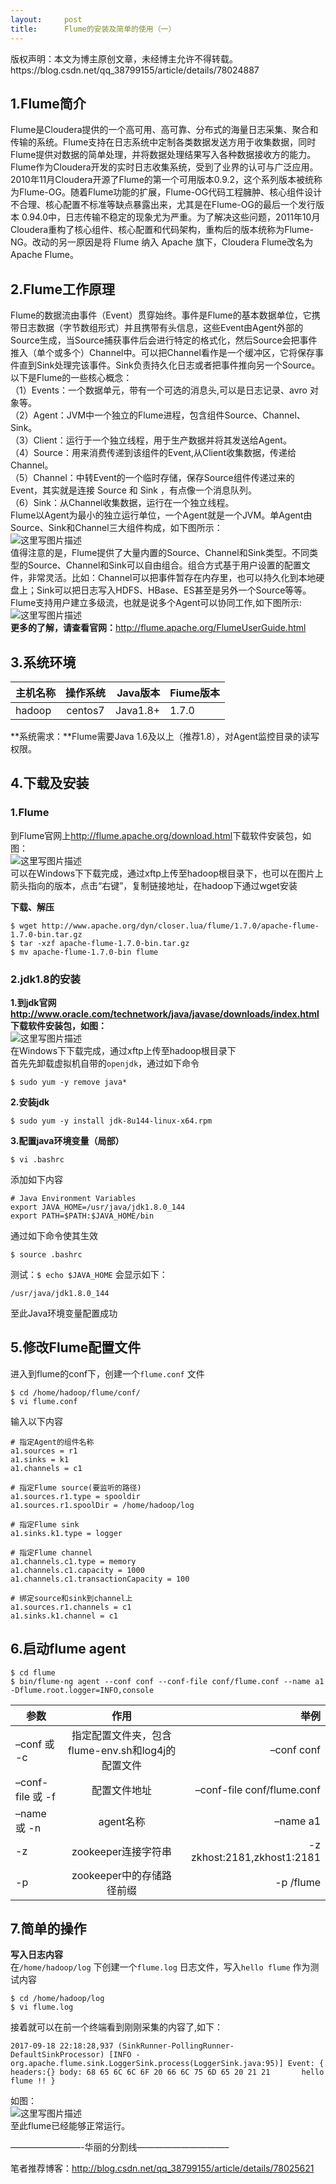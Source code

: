 ```yaml
---
layout:     post
title:      Flume的安装及简单的使用（一）
---
```

<div id="article_content" class="article_content clearfix csdn-tracking-statistics" data-pid="blog" data-mod="popu_307" data-dsm="post">
								<div class="article-copyright">
					版权声明：本文为博主原创文章，未经博主允许不得转载。					https://blog.csdn.net/qq_38799155/article/details/78024887				</div>
								            <div id="content_views" class="markdown_views prism-atom-one-dark">
							<!-- flowchart 箭头图标 勿删 -->
							<svg xmlns="http://www.w3.org/2000/svg" style="display: none;"><path stroke-linecap="round" d="M5,0 0,2.5 5,5z" id="raphael-marker-block" style="-webkit-tap-highlight-color: rgba(0, 0, 0, 0);"></path></svg>
							<h2 id="1flume简介">1.Flume简介</h2>

<p>Flume是Cloudera提供的一个高可用、高可靠、分布式的海量日志采集、聚合和传输的系统。Flume支持在日志系统中定制各类数据发送方用于收集数据，同时Flume提供对数据的简单处理，并将数据处理结果写入各种数据接收方的能力。 <br>
Flume作为Cloudera开发的实时日志收集系统，受到了业界的认可与广泛应用。2010年11月Cloudera开源了Flume的第一个可用版本0.9.2，这个系列版本被统称为Flume-OG。随着Flume功能的扩展，Flume-OG代码工程臃肿、核心组件设计不合理、核心配置不标准等缺点暴露出来，尤其是在Flume-OG的最后一个发行版本 0.94.0中，日志传输不稳定的现象尤为严重。为了解决这些问题，2011年10月Cloudera重构了核心组件、核心配置和代码架构，重构后的版本统称为Flume-NG。改动的另一原因是将 Flume 纳入 Apache 旗下，Cloudera Flume改名为Apache Flume。</p>



<h2 id="2flume工作原理">2.Flume工作原理</h2>

<p>Flume的数据流由事件（Event）贯穿始终。事件是Flume的基本数据单位，它携带日志数据（字节数组形式）并且携带有头信息，这些Event由Agent外部的Source生成，当Source捕获事件后会进行特定的格式化，然后Source会把事件推入（单个或多个）Channel中。可以把Channel看作是一个缓冲区，它将保存事件直到Sink处理完该事件。Sink负责持久化日志或者把事件推向另一个Source。以下是Flume的一些核心概念： <br>
（1）Events：一个数据单元，带有一个可选的消息头,可以是日志记录、avro 对象等。 <br>
（2）Agent：JVM中一个独立的Flume进程，包含组件Source、Channel、Sink。 <br>
（3）Client：运行于一个独立线程，用于生产数据并将其发送给Agent。 <br>
（4）Source：用来消费传递到该组件的Event,从Client收集数据，传递给Channel。 <br>
（5）Channel：中转Event的一个临时存储，保存Source组件传递过来的Event，其实就是连接 Source 和 Sink ，有点像一个消息队列。 <br>
（6）Sink：从Channel收集数据，运行在一个独立线程。 <br>
Flume以Agent为最小的独立运行单位，一个Agent就是一个JVM。单Agent由Source、Sink和Channel三大组件构成，如下图所示： <br>
<img src="https://img-blog.csdn.net/20170918204709413?watermark/2/text/aHR0cDovL2Jsb2cuY3Nkbi5uZXQvcXFfMzg3OTkxNTU=/font/5a6L5L2T/fontsize/400/fill/I0JBQkFCMA==/dissolve/70/gravity/SouthEast" alt="这里写图片描述" title=""> <br>
值得注意的是，Flume提供了大量内置的Source、Channel和Sink类型。不同类型的Source、Channel和Sink可以自由组合。组合方式基于用户设置的配置文件，非常灵活。比如：Channel可以把事件暂存在内存里，也可以持久化到本地硬盘上；Sink可以把日志写入HDFS、HBase、ES甚至是另外一个Source等等。Flume支持用户建立多级流，也就是说多个Agent可以协同工作,如下图所示: <br>
<img src="https://img-blog.csdn.net/20160908163150212" alt="这里写图片描述" title=""> <br>
<strong>更多的了解，请查看官网：</strong><a href="http://flume.apache.org/FlumeUserGuide.html" rel="nofollow" target="_blank">http://flume.apache.org/FlumeUserGuide.html</a></p>



<h2 id="3系统环境">3.系统环境</h2>

<table>
<thead>
<tr>
  <th>主机名称</th>
  <th align="center">操作系统</th>
  <th align="right">Java版本</th>
  <th>Fiume版本</th>
</tr>
</thead>
<tbody><tr>
  <td>hadoop</td>
  <td align="center">centos7</td>
  <td align="right">Java1.8+</td>
  <td>1.7.0</td>
</tr>
</tbody></table>


<p>**系统需求：**Flume需要Java 1.6及以上（推荐1.8），对Agent监控目录的读写权限。</p>



<h2 id="4下载及安装">4.下载及安装</h2>



<h3 id="1flume">1.Flume</h3>

<p>到Flume官网上<a href="http://flume.apache.org/download.html" rel="nofollow" target="_blank">http://flume.apache.org/download.html</a>下载软件安装包，如图： <br>
<img src="https://img-blog.csdn.net/20170918161157611?watermark/2/text/aHR0cDovL2Jsb2cuY3Nkbi5uZXQvcXFfMzg3OTkxNTU=/font/5a6L5L2T/fontsize/400/fill/I0JBQkFCMA==/dissolve/70/gravity/SouthEast" alt="这里写图片描述" title=""> <br>
可以在Windows下下载完成，通过xftp上传至hadoop根目录下，也可以在图片上箭头指向的版本，点击“右键”，复制链接地址，在hadoop下通过wget安装</p>

<p><strong>下载、解压</strong></p>



<pre class="prettyprint"><code class=" hljs avrasm">$ wget http://www<span class="hljs-preprocessor">.apache</span><span class="hljs-preprocessor">.org</span>/dyn/closer<span class="hljs-preprocessor">.lua</span>/flume/<span class="hljs-number">1.7</span><span class="hljs-number">.0</span>/apache-flume-<span class="hljs-number">1.7</span><span class="hljs-number">.0</span>-bin<span class="hljs-preprocessor">.tar</span><span class="hljs-preprocessor">.gz</span>
$ tar -xzf apache-flume-<span class="hljs-number">1.7</span><span class="hljs-number">.0</span>-bin<span class="hljs-preprocessor">.tar</span><span class="hljs-preprocessor">.gz</span>
$ mv apache-flume-<span class="hljs-number">1.7</span><span class="hljs-number">.0</span>-bin flume</code></pre>



<h3 id="2jdk18的安装">2.jdk1.8的安装</h3>

<p><strong>1.到jdk官网<a href="http://www.oracle.com/technetwork/java/javase/downloads/index.html" rel="nofollow" target="_blank">http://www.oracle.com/technetwork/java/javase/downloads/index.html</a> 下载软件安装包，如图：</strong> <br>
<img src="https://img-blog.csdn.net/20170918223731665?watermark/2/text/aHR0cDovL2Jsb2cuY3Nkbi5uZXQvcXFfMzg3OTkxNTU=/font/5a6L5L2T/fontsize/400/fill/I0JBQkFCMA==/dissolve/70/gravity/SouthEast" alt="这里写图片描述" title=""> <br>
在Windows下下载完成，通过xftp上传至hadoop根目录下 <br>
首先先卸载虚拟机自带的<code>openjdk</code>，通过如下命令</p>



<pre class="prettyprint"><code class=" hljs bash">$ <span class="hljs-built_in">sudo</span> yum -y remove java*</code></pre>

<p><strong>2.安装jdk</strong></p>



<pre class="prettyprint"><code class=" hljs lasso">$ sudo yum <span class="hljs-attribute">-y</span> install jdk<span class="hljs-subst">-</span><span class="hljs-number">8</span>u144<span class="hljs-attribute">-linux</span><span class="hljs-attribute">-x64</span><span class="hljs-built_in">.</span>rpm</code></pre>

<p><strong>3.配置java环境变量（局部）</strong></p>



<pre class="prettyprint"><code class=" hljs ruby"><span class="hljs-variable">$ </span>vi .bashrc</code></pre>

<p>添加如下内容</p>



<pre class="prettyprint"><code class=" hljs bash"><span class="hljs-comment"># Java Environment Variables</span>
<span class="hljs-keyword">export</span> JAVA_HOME=/usr/java/jdk1.<span class="hljs-number">8.0</span>_144
<span class="hljs-keyword">export</span> PATH=<span class="hljs-variable">$PATH</span>:<span class="hljs-variable">$JAVA_HOME</span>/bin
</code></pre>

<p>通过如下命令使其生效</p>



<pre class="prettyprint"><code class=" hljs bash">$ <span class="hljs-built_in">source</span> .bashrc</code></pre>

<p>测试：<code>$ echo $JAVA_HOME</code> 会显示如下：</p>



<pre class="prettyprint"><code class=" hljs ">/usr/java/jdk1.8.0_144</code></pre>

<p>至此Java环境变量配置成功</p>



<h2 id="5修改flume配置文件">5.修改Flume配置文件</h2>

<p>进入到flume的conf下，创建一个<code>flume.conf</code> 文件</p>



<pre class="prettyprint"><code class=" hljs ruby"><span class="hljs-variable">$ </span>cd /home/hadoop/flume/conf/
<span class="hljs-variable">$ </span>vi flume.conf</code></pre>

<p>输入以下内容</p>



<pre class="prettyprint"><code class=" hljs avrasm"><span class="hljs-preprocessor"># 指定Agent的组件名称</span>
a1<span class="hljs-preprocessor">.sources</span> = <span class="hljs-built_in">r1</span>
a1<span class="hljs-preprocessor">.sinks</span> = k1
a1<span class="hljs-preprocessor">.channels</span> = c1

<span class="hljs-preprocessor"># 指定Flume source(要监听的路径)</span>
a1<span class="hljs-preprocessor">.sources</span><span class="hljs-preprocessor">.r</span>1<span class="hljs-preprocessor">.type</span> = spooldir
a1<span class="hljs-preprocessor">.sources</span><span class="hljs-preprocessor">.r</span>1<span class="hljs-preprocessor">.spoolDir</span> = /home/hadoop/log

<span class="hljs-preprocessor"># 指定Flume sink</span>
a1<span class="hljs-preprocessor">.sinks</span><span class="hljs-preprocessor">.k</span>1<span class="hljs-preprocessor">.type</span> = logger

<span class="hljs-preprocessor"># 指定Flume channel</span>
a1<span class="hljs-preprocessor">.channels</span><span class="hljs-preprocessor">.c</span>1<span class="hljs-preprocessor">.type</span> = memory
a1<span class="hljs-preprocessor">.channels</span><span class="hljs-preprocessor">.c</span>1<span class="hljs-preprocessor">.capacity</span> = <span class="hljs-number">1000</span>
a1<span class="hljs-preprocessor">.channels</span><span class="hljs-preprocessor">.c</span>1<span class="hljs-preprocessor">.transactionCapacity</span> = <span class="hljs-number">100</span>

<span class="hljs-preprocessor"># 绑定source和sink到channel上</span>
a1<span class="hljs-preprocessor">.sources</span><span class="hljs-preprocessor">.r</span>1<span class="hljs-preprocessor">.channels</span> = c1
a1<span class="hljs-preprocessor">.sinks</span><span class="hljs-preprocessor">.k</span>1<span class="hljs-preprocessor">.channel</span> = c1
</code></pre>



<h2 id="6启动flume-agent">6.启动flume agent</h2>



<pre class="prettyprint"><code class=" hljs brainfuck"><span class="hljs-comment">$</span> <span class="hljs-comment">cd</span> <span class="hljs-comment">flume</span>
<span class="hljs-comment">$</span> <span class="hljs-comment">bin/flume</span><span class="hljs-literal">-</span><span class="hljs-comment">ng</span> <span class="hljs-comment">agent</span> <span class="hljs-literal">-</span><span class="hljs-literal">-</span><span class="hljs-comment">conf</span> <span class="hljs-comment">conf</span> <span class="hljs-literal">-</span><span class="hljs-literal">-</span><span class="hljs-comment">conf</span><span class="hljs-literal">-</span><span class="hljs-comment">file</span> <span class="hljs-comment">conf/flume</span><span class="hljs-string">.</span><span class="hljs-comment">conf</span> <span class="hljs-literal">-</span><span class="hljs-literal">-</span><span class="hljs-comment">name</span> <span class="hljs-comment">a1</span> <span class="hljs-literal">-</span><span class="hljs-comment">Dflume</span><span class="hljs-string">.</span><span class="hljs-comment">root</span><span class="hljs-string">.</span><span class="hljs-comment">logger=INFO</span><span class="hljs-string">,</span><span class="hljs-comment">console</span></code></pre>

<table>
<thead>
<tr>
  <th>参数</th>
  <th align="center">作用</th>
  <th align="right">举例</th>
</tr>
</thead>
<tbody><tr>
  <td>–conf 或 -c</td>
  <td align="center">指定配置文件夹，包含flume-env.sh和log4j的配置文件</td>
  <td align="right">–conf conf</td>
</tr>
<tr>
  <td>–conf-file 或 -f</td>
  <td align="center">配置文件地址</td>
  <td align="right">–conf-file conf/flume.conf</td>
</tr>
<tr>
  <td>–name 或 -n</td>
  <td align="center">agent名称</td>
  <td align="right">–name a1</td>
</tr>
<tr>
  <td>-z</td>
  <td align="center">zookeeper连接字符串</td>
  <td align="right">-z zkhost:2181,zkhost1:2181</td>
</tr>
<tr>
  <td>-p</td>
  <td align="center">zookeeper中的存储路径前缀</td>
  <td align="right">-p /flume</td>
</tr>
</tbody></table>




<h2 id="7简单的操作">7.简单的操作</h2>

<p><strong>写入日志内容</strong> <br>
在<code>/home/hadoop/log</code> 下创建一个<code>flume.log</code> 日志文件，写入<code>hello flume</code> 作为测试内容</p>



<pre class="prettyprint"><code class=" hljs ruby"><span class="hljs-variable">$ </span>cd /home/hadoop/log
<span class="hljs-variable">$ </span>vi flume.log</code></pre>

<p>接着就可以在前一个终端看到刚刚采集的内容了,如下：</p>



<pre class="prettyprint"><code class=" hljs css">2017<span class="hljs-tag">-09-18</span> 22<span class="hljs-pseudo">:18</span><span class="hljs-pseudo">:28</span>,937 (<span class="hljs-tag">SinkRunner-PollingRunner-DefaultSinkProcessor</span>) <span class="hljs-attr_selector">[INFO - org.apache.flume.sink.LoggerSink.process(LoggerSink.java:95)]</span> <span class="hljs-tag">Event</span>: <span class="hljs-rules">{ <span class="hljs-rule"><span class="hljs-attribute">headers</span>:<span class="hljs-value">{</span></span></span>} <span class="hljs-tag">body</span>: 68 65 6<span class="hljs-tag">C</span> 6<span class="hljs-tag">C</span> 6<span class="hljs-tag">F</span> 20 66 6<span class="hljs-tag">C</span> 75 6<span class="hljs-tag">D</span> 65 20 21 21       <span class="hljs-tag">hello</span> <span class="hljs-tag">flume</span> !! }
</code></pre>

<p>如图： <br>
<img src="https://img-blog.csdn.net/20170918222314043?watermark/2/text/aHR0cDovL2Jsb2cuY3Nkbi5uZXQvcXFfMzg3OTkxNTU=/font/5a6L5L2T/fontsize/400/fill/I0JBQkFCMA==/dissolve/70/gravity/SouthEast" alt="这里写图片描述" title=""> <br>
至此flume已经能够正常运行。</p>

<p>————————-华丽的分割线——————————–</p>

<p>笔者推荐博客：<a href="http://blog.csdn.net/qq_38799155/article/details/78025621" rel="nofollow">http://blog.csdn.net/qq_38799155/article/details/78025621</a></p>            </div>
						<link href="https://csdnimg.cn/release/phoenix/mdeditor/markdown_views-9e5741c4b9.css" rel="stylesheet">
                </div>